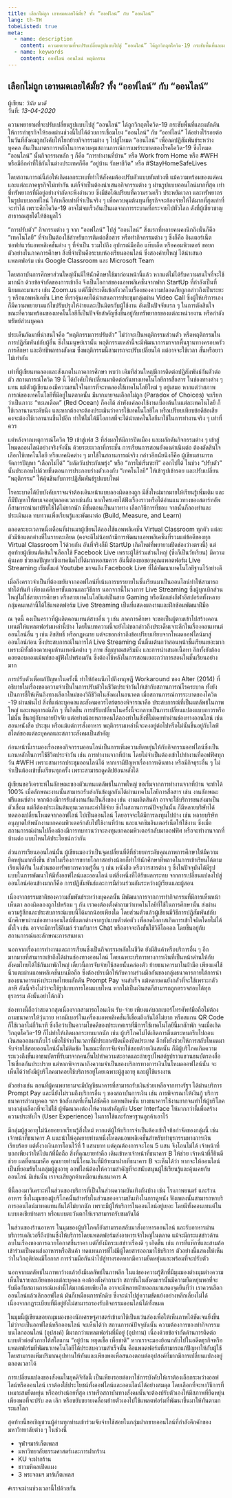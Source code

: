 ```yaml
---
title: เลือกไม่ถูก เอาหมดเลยได้มั้ย? ทั้ง “ออฟไลน์” กับ “ออนไลน์”
lang: th-TH
tobeListed: true
meta:
  - name: description
    content: ความพยายามที่จะปรับเปลี่ยนรูปแบบไปสู่ “ออนไลน์” ได้ถูกวิกฤตโควิด-19 กระชับพื้นที่และผลักดันให้การทำธุรกิจให้รอดผ่านช่วงนี้ไปได้ด้วยการเชื่อมโยง “ออนไลน์” กับ “ออฟไลน์” ได้อย่างไร้รอยต่อ
  - name: keywords
    content: ออฟไลน์ ออนไลน์ พฤติกรรม
---
```


## เลือกไม่ถูก เอาหมดเลยได้มั้ย? ทั้ง “ออฟไลน์” กับ “ออนไลน์”

ผู้เขียน: *วินัย นาดี*  
วันที่: *13-04-2020*  

ความพยายามที่จะปรับเปลี่ยนรูปแบบไปสู่ “ออนไลน์” ได้ถูกวิกฤตโควิด-19 กระชับพื้นที่และผลักดันให้การทำธุรกิจให้รอดผ่านช่วงนี้ไปได้ด้วยการเชื่อมโยง “ออนไลน์” กับ “ออฟไลน์” ได้อย่างไร้รอยต่อ ในวันที่สังคมถูกบังคับให้โยกย้ายกิจกรรมต่าง ๆ ไปสู่โหมด “ออนไลน์” เพื่อลดปฏิสัมพันธ์ระหว่างบุคคล อันเป็นมาตรการหลักในการควบคุมสถานการณ์การแพร่ระบาดของโรคโควิด-19 ซึ่งโหมด “ออนไลน์” นั้นกิจกรรมหลัก ๆ ก็คือ “การทำงานที่บ้าน” หรือ Work from Home หรือ #WFH หรือมีอีกคำที่ใช้กันในต่างประเทศก็คือ  “อยู่บ้าน รักษาชีวิต” หรือ #StayHomeSafeLives 

โดยสถานการณ์นี้ก่อให้เกิดผลกระทบที่ทำให้สังคมต้องปรับตัวแบบทันท่วงที แม้ความพร้อมของแต่คนและแต่ละภาคธุรกิจไม่เท่ากัน แต่ก็จำเป็นต้องนำเสนอกิจกรรมต่าง ๆ ผ่านรูปแบบออนไลน์มากที่สุด เท่าที่ทรัพยากรที่มีอยู่อย่างจำกัดจะพึงอำนวย ซึ่งมีข้อได้เปรียบที่ความรวดเร็ว ประหยัดเวลา และทรัพยากรในรูปแบบออฟไลน์ ให้เหลือเท่าที่จำเป็นจริง ๆ เพื่อควบคุมต้นทุนที่ธุรกิจจะต้องจ่ายให้ได้มากที่สุดเท่าที่จะทำได้ เพราะศึกโควิด-19 อาจไม่จบเร็วอันเป็นผลจากการระบาดที่กระจายไปทั่วโลก ดังที่ผู้เชี่ยวชาญสาธารณสุขได้ให้ข้อมูลไว้ 

“การปรับตัว” กิจกรรมต่าง ๆ จาก “ออฟไลน์” ไปสู่ “ออนไลน์” สิ่งแรกที่หลายคนคงนึกถึงนั่นก็คือ “เทคโนโลยี” ที่จำเป็นต้องใช้สำหรับการติดต่อสื่อสาร หรือทำกิจกรรมต่าง ๆ ซึ่งก็คือ อินเตอร์เน็ต ซอฟท์แวร์แอพพลิเคชั่นต่าง ๆ ที่จำเป็น รวมไปถึง อุปกรณ์มือถือ แท๊บเล็ต หรือคอมพิวเตอร์ ขอยกตัวอย่างในภาคการศึกษา สิ่งที่จำเป็นคือระบบห้องเรียนออนไลน์ ซึ่งสองค่ายใหญ่ ได้นำเสนอแพลตฟอร์ม เช่น Google Classroom และ Microsoft Team

โดยสถาบันการศึกษาส่วนใหญ่นั้นมีให้นักศึกษาใช้มาก่อนหน้านี้แล้ว หากแต่ไม่ได้รับความสนใจที่จะใช้มากนัก ด้วยข้อจำกัดของการเข้าถึง จึงเป็นโอกาสของแอพพลิเคชั่นจากฟาก StartUp ที่กำลังเป็นที่นิยมและมาแรง เช่น Zoom.us แต่ก็มีประเด็นข้อกังวลในเรื่องของความปลอดภัยถูกกล่าวถึงเป็นระยะ ๆ หรือแอพพลิเคชั่น Line ที่เราคุ้นเคยได้นำเสนอการประชุมกลุ่มผ่าน Video Call ซึ่งผู้ให้บริการเองก็มีความพยายามแก้ไขปรับปรุงให้ง่ายและเป็นมิตรกับผู้ใช้งาน  อันเป็นปัจจัยแรก ๆ ในการตัดสินใจ ขณะที่ความพร้อมของเทคโนโลยีก็เป็นปัจจัยสำคัญซึ่งขึ้นอยู่กับทรัพยากรของแต่ละหน่วยงาน หรือกำลังทรัพย์ส่วนบุคคล

ประเด็นถัดมาที่น่าสนใจคือ “พฤติกรรมการปรับตัว” ไม่ว่าจะเป็นพฤติกรรมส่วนตัว หรือพฤติกรรมในการปฏิสัมพันธ์กับผู้อื่น ซึ่งในมนุษย์เรานั้น พฤติกรรมเหล่านี้จะมีพัฒนาการมาจากพื้นฐานทางครอบครัว การศึกษา และอิทธิพลทางสังคม ซึ่งพฤติกรรมนี้สามารถจะปรับเปลี่ยนได้ แต่อาจจะใช้เวลา สั้นหรือยาว ไม่เท่ากัน

เท่าที่ผู้เขียนทดลองและสังเกตในภาคการศึกษา พบว่า เดิมทีส่วนใหญ่มีการติดต่อปฏิสัมพันธ์กันตัวต่อตัว สถานการณ์โควิด 19 นี้ ได้บังคับให้เปลี่ยนมาติดต่อกันทางเทคโนโลยีการสื่อสาร ในช่องทางต่าง ๆ แทน แม้ตัวผู้เขียนเองมีความสนใจในการที่จะทดลองใช้เทคโนโลยีใหม่ ๆ อยู่เสมอ หากแต่ว่าสภาพการณ์ของเทคโนโลยีที่มีอยู่ในตลาดนั้น มีมากมายจนเลือกไม่ถูก (Paradox of Choices) จะเรียกว่าเป็นภาวะ “ทะเลเดือด” (Red Ocean) ก็คงได้ ลำพังแค่ลองใช้งานเบื้องต้นในแต่ละเทคโนโลยี ก็ใช้เวลานานระดับนึง และหากต้องจะต้องประเมินว่าควรใช้เทคโนโลยีใด หรือเปรียบเทียบข้อดีข้อเสียคงจะต้องใช้เวลานานขึ้นไปอีก ทำให้ไม่ได้มีโอกาสที่จะได้นำเทคโนโลยีมาใช้ในการทำงานจริง ๆ เท่าที่ควร

แต่หลังจากเหตุการณ์โควิด 19 เข้าสู่เฟส 3 ที่ส่งผลให้มีการปิดเมือง และผลักดันกิจกรรมต่าง ๆ เข้าสู่โหมดออนไลน์อย่างจริงจังนั้น ด้วยระยะเวลาที่กระชั้น การเรียนการสอนยังคงดำเนินต่อ ต้องตัดสินใจเลือกใช้เทคโนโลยี หรือเทคนิคต่าง ๆ มาใช้ในสถานการณ์จริง กล่าวอีกนัยนึงก็คือ ผู้เขียนสามารถจัดการปัญหา “เลือกไม่ได้” “ผลัดวันประกันพรุ่ง” หรือ “การไม่เริ่มซะที” ออกไปได้ ในช่วง “ปรับตัว” นั้นประกอบไปด้วยขั้นตอนการประกอบร่างตัวเองกับ “เทคโนโลยี” ให้เข้ารูปเข้ารอย และปรับเปลี่ยน “พฤติกรรม” ให้คุ้นชินกับการปฏิสัมพันธ์รูปแบบใหม่

โรคระบาดได้บีบบังคับเราจนจำต้องเดินหน้าแบบลองผิดลองถูก มีสิ่งใหม่มากมายให้เรียนรู้เพิ่มเติม และก็มีปัญหาให้พบเจออยู่ตลอดเวลาเช่นกัน  หากใครเคยได้ฟังเรื่องราวหรือได้อ่านแนวทางของสตาร์ทอัพ ก็สามารถนำมาปรับใช้ได้ไม่ยากนัก มีขั้นตอนเป็นนาวทาง เลือกวิธีการที่ชอบ จากนั้นก็ลองทำและประเมินผล ทบทวนเพื่อเรียนรู้และพัฒนาต่อ (Build, Measure, and Learn)

ตลอดระยะเวลาหนึ่งเดือนที่ผ่านมาผู้เขียนได้ลองใช้แอพพลิเคชั่น Virtual Classroom ทุกตัว แต่ละตัวมีข้อแตกต่างที่ในรายละเอียด (คงจะดีไม่น้อยถ้ามีการพัฒนาแอพพลิเคชั่นที่รวมแต่ข้อดีของทุก Virtual Classroom ไว้ด้วยกัน อันที่จริงก็มี StartUp เกิดใหม่ที่พยายามปิดช่องว่างตรงนี้) แต่สุดท้ายผู้เขียนตัดสินใจเลือกใช้ Facebook Live เพราะผู้ใช้ร่วมส่วนใหญ่ (ซึ่งก็เป็นวัยเรียน) มีความคุ้นเคย ช่วยลดปัญหาเชิงเทคนิคไปได้มากพอสมควร อันนี้ต้องขอขอบคุณแพลตฟอร์ม Live Streaming เริ่มตั้งแต่ Youtube มาจนถึง Facebook Live ที่ได้พัฒนาเทคโนโลยีฐานไว้อย่างดี 

เมื่อถึงคราวจำเป็นที่ต้องขยับจากออฟไลน์ที่เน้นการบรรยายในชั้นเรียนมาเป็นออนไลน์ทำให้สามารถทำได้ทันที เพียงแค่ศึกษาขั้นตอนและวิธีการ นอกจากนี้ในวงการ Live Streaming ซึ่งผู้บุกเบิกส่วนใหญ่ไม่ใช่สายการศึกษา หรือสายเทคโนโลยีแต่เป็นสาย Gaming หรือนักแข่งกีฬาอีสปอร์ตทั้งหลาย กลุ่มคนเหล่านี้ได้ใช้แพลตฟอร์ม Live Streaming เป็นที่แสดงผลงานและฝึกซ้อมพัฒนาฝีมือ

ณ จุดนี้ คงเป็นคราวที่ผู้ผลิตคอนเทนต์สายอื่น ๆ เช่น ภาคการศึกษา จะขอเป็นผู้ตามเข้าไปสร้างคอนเทนต์ให้แพลตฟอร์มเหล่านี้บ้าง โดยในบทความนี้จะยังไม่ขอกล่าวถึงประเด็นเจาะลึกในเรื่องคอนเทนต์ออนไลน์อื่น ๆ เช่น ลิขสิทธิ์ หรือกฎหมาย แต่จะขอกล่าวถึงข้อเปรียบเทียบจากโหมดออฟไลน์มาสู่ออนไลน์ก่อน ซึ่งประสบการณ์ในการได้ Live Streaming นั้นตื่นเต้นกว่าสอนหน้าชั้นเรียนเยอะมาก เพราะมีทั้งต้องควบคุมด้านเทคนิคต่าง ๆ ภาพ สัญญาณสตรีมมิ่ง และการนำเสนอเนื้อหา อีกทั้งยังต้องคอยตอบคอมเม้นท์ของผู้ฟังไปพร้อมกัน ซึ่งต้องใช้พลังในการสอนเยอะกว่าการสอนในชั้นเรียนอย่างมาก

การปรับตัวเพื่อแก้ปัญหาในครั้งนี้ ทำให้ย้อนนึกไปถึงทฤษฎี Workaround ของ Alter (2014) ที่อธิบายในเรื่องของความจำเป็นในการปรับตัวในชีวิตประจำวันให้เข้ากับสถานการณ์โรคระบาด ทั้งยังเป็นการชี้ให้เห็นถึงทางเลือกใหม่ของวิถีชีวิตในสังคมในอนาคต เมื่อสถานการณ์การระบาดของโควิด -19 ผ่านพ้นไป สิ่งที่แต่ละบุคคลและสังคมควรไตร่ตรองพิจารณาคือ ประสบการณ์ที่เป็นผลลัพธ์ในภาพใหญ่ และเหตุการณ์เล็ก ๆ ที่เกิดขึ้น  การปรับเปลี่ยนในครั้งนี้จะกลายเป็นการเปลี่ยนแปลงแบบถาวรหรือไม่นั้น ขึ้นอยู่กับหลายปัจจัย แต่อย่างน้อยหลายคนได้ลองทำในสิ่งที่ไม่เคยทำผ่านช่องทางออนไลน์ เช่น สอนหนังสือ ประชุม หรือแม้แต่การสั่งอาหาร พฤติกรรมเหล่านี้จะคงอยู่ต่อไปหรือไม่นั้นขึ้นอยู่กับไลฟ์สไตล์ของแต่ละบุคคลและสภาวะสังคมเป็นสำคัญ 

ก่อนหน้านี้เรามองเรื่องของกิจกรรมออนไลน์เป็นการเพิ่มความยืดหยุ่นให้กับกิจกรรมออฟไลน์ ​​ซึ่งเป็นแกนหลักในการใช้ชีวิตประจำวัน เช่น การทำงานจากที่บ้าน โดยไม่จำเป็นต้องเข้าไปทำงานที่ออฟฟิศทุกวัน #WFH เพราะสามารถประชุมออนไลน์ได้ หากเรามีปัญหาเรื่องการเดินทาง หรือมีกิจธุระอื่น ๆ ไม่จำเป็นต้องเข้าชั้นเรียนทุกครั้ง เพราะสามารถดูคลิปย้อนหลังได้

ผู้เขียนขอวิเคราะห์ในลักษณะของตัวแทนผลลัพธ์ในภาพใหญ่ ขอเริ่มจากการทำงานจากที่บ้าน จะทำได้ 100% เมื่อลักษณะงานนั้นสามารถรับส่งกันข้อมูลกันได้ผ่านเทคโนโลยีการสื่อสาร เช่น งานลักษณะฟรีแลนซ์ต่าง หากต้องมีการรับส่งงานกันเป็นสิ่งของ เช่น งานผลิตสินค้า อาจจะใช้บริการขนส่งมาเป็นตัวเชื่อม แต่ก็ต้องประเมินต้นทุนเวลาและค่าใช้จ่าย ซึ่งในสถานการณ์ปัจจุบันนั้น ก็มีหลายบริษัทได้ทดลองเปลี่ยนโหมดจากออฟไลน์ ไปเป็นออนไลน์ โดยอาจจะได้มีการลงทุนไปบ้าง เช่น หลายบริษัทอนุญาตให้พนักงานยกคอมพิวเตอร์กลับไปใช้งานที่บ้าน และแจกซิมอินเตอร์เน็ตให้ใช้งาน ซึ่งเมื่อสถานการณ์ผ่านไปก็คงต้องมีการทบทวนว่าจะลงทุนยกคอมพิวเตอร์กลับมาออฟฟิศ หรือจะทำงานจากที่บ้านต่อ แบบไหนได้ประโยชน์กว่ากัน

ส่วนการเรียนออนไลน์นั้น ผู้เขียนมองว่าเป็นจุดเปลี่ยนที่ดีที่ช่วยยกระดับคุณภาพการศึกษาให้มีความยืดหยุ่นมากยิ่งขึ้น ช่วยในเรื่องการขยายโอกาสอย่างน้อยก็ทำให้นักศึกษาที่พลาดในการเข้าเรียนได้ตามเรียนได้ทัน ในส่วนของทรัพยากรความรู้อื่น ๆ เช่น หนังสือ หรือวารสารต่าง ๆ ซึ่งในปัจจุบันได้มีรูปแบบในการพัฒนาให้มีทั้งออฟไลน์และออนไลน์ แต่สิ่งหนึ่งที่ได้รับผลกระทบ จากการเปลี่ยนแปลงไปสู่ออนไลน์ค่อนข้างมากก็คือ การปฏิสัมพันธ์และการมีส่วนร่วมกันระหว่างผู้เรียนและผู้สอน 

เนื่องจากธรรมชาติของความสัมพันธ์ระหว่างบุคคลนั้น มีพัฒนาการจากการทำกิจกรรมที่มีการเห็นหน้าเห็นตา ลองผิดลองถูกไปพร้อม ๆ กัน เราคงต้องตั้งคำถามว่าเทคโนโลยีที่ใช้ในการศึกษานั้น ส่งผ่านความรู้สึกและประสบการณ์แบบนี้ได้มากน้อยเพียงใด โดยส่วนตัวแล้วผู้เขียนมีวิธีการปฏิสัมพันธ์กับนักศึกษาผ่านช่องทางออนไลน์ที่แตกต่างจากรูปแบบตัวต่อตัว เพื่อลดโอกาสเกิดการเข้าใจผิดโดยไม่ได้ตั้งใจ เช่น อาจจะมีการใช้อีเมล์ ร่วมกับการ Chat หรืออาจจะถึงขั้นใช้วิดีโอคอล โดยขึ้นอยู่กับสถานการณ์และลักษณะการสนทนา

นอกจากเรื่องการทำงานและการเรียนซึ่งเป็นกิจกรรมหลักในชีวิต ยังมีสินค้าหรือบริการอื่น ๆ อีกมากมายที่สามารถเข้าถึงได้ผ่านช่องทางออนไลน์ โดยเฉพาะบริการทางการเงินที่เป็นหน้าด่านให้กับสังคมไทยได้ใช้กันมาพักใหญ่ เดี๋ยวนี้การจับจ่ายใช้สอยนั้นคล่องตัว ย้ายธนาคารมาในฝ่ามือ เพียงแค่ใช้นิ้วแตะผ่านแอพพลิเคชั่นบนมือถือ ซึ่งต้องปรบมือให้กับความร่วมมือกันของกลุ่มธนาคารภายใต้การนำของธนาคารแห่งประเทศไทยผลักดัน Prompt Pay จนสำเร็จ แม้หลายคนยังกลัวที่จะใช้เพราะกลัวภาษี อันนี้จริงไม่ว่าจะใช้รูปแบบการโอนแบบไหน หากไม่เป็นเงินสดก็สามารถถูกตรวจสอบได้ทุกธุรกรรม ดังนั้นอย่าได้กลัว 

ช่องทางนี้ถือว่าสะดวกสุดเนื่องจากสามารถโอนเงิน รับ-จ่าย เพียงแค่บอกเบอร์โทรศัพท์มือถือไม่ต้องถามธนาคารให้วุ่นวาย หากมีเบอร์ในเครื่องแอพพลิเคชั่นก็เชื่อมถึงกันได้ไม่ยาก หรือสแกน QR Code ก็ใช้เวลาไม่กี่วินาที ซึ่งถือว่าเป็นความโชคดีของประเทศเราที่มีการใช้เทคโนโลยีนี้มาสักพัก จนเมื่อเกิดวิกฤตโควิด-19 ก็ไม่ทำให้เกิดผลกระทบมากนัก เช่น ผู้บริโภคไม่ได้เกิดการตื่นตระหนกรีบไปถอนเงินสดออกมาเก็บไว้ เพื่อใช้จ่ายในเวลาที่มีประกาศปิดเมืองปิดประเทศ อีกทั้งยังช่วยให้การสลับโหมดมาจับจ่ายใช้สอยออนไลน์นั้นไม่ติดขัด ในขณะที่การจับจ่ายใช้สอยด้วยเงินสดนั้น ก็มีผู้บริโภคเกิดความระแวงถึงขั้นเอาธนบัตรที่รับมาจากคนอื่นไปทำความสะอาดและถ่ายรูปโพสต์รูปราวแขวนธนบัตรลงสื่อโซเชี่ยลกันประปราย แต่หากพิจารณาถึงความจำเป็นของบริการทางการเงินในโหมดออฟไลน์นั้น จะเห็นได้ว่ายังมีผู้บริโภคมาคอยใช้บริการอยู่โดยเฉพาะผู้สูงอายุ และผู้ใช้แรงงาน

ตัวอย่างเช่น ตอนที่ผู้คนพยายามจะมีบัญชีธนาคารที่สามารถรับเงินช่วยเหลือจากทางรัฐฯ ได้ผ่านบริการ Prompt Pay และนี่ยังไม่รวมถึงบริการอื่น ๆ ของสถาบันการเงิน เช่น การพิจารณาให้เงินกู้ บริการธนาคารส่วนบุคคล ฯลฯ
ข้อสังเกตที่เห็นได้ชัดคือ แอพพลิเคชั่น บางธนาคารใช้งานยากจนทำให้ผู้บริโภคบางกลุ่มเลือกที่จะไม่ใช้ ผู้พัฒนาคงต้องให้ความสำคัญกับ User Interface ให้มากกว่านี้เพื่อสร้างความประทับใจ (User Experience) ในการใช้และรักษาฐานลูกค้าเอาไว้

มีกลุ่มผู้สูงอายุไม่น้อยอยากเรียนรู้สิ่งใหม่ หากแต่ผู้ให้บริการจำเป็นต้องเข้าใจข้อกำจัดของกลุ่มนี้ เช่น เจ้าหน้าที่ธนาคาร A แนะนำให้คุณยายท่านหนึ่งโหลดแอพพลิเคชั่นสำหรับทำธุรกรรมทางการเงินเรียบร้อย แต่ตั้งวงเงินการโอนไว้ที่ 1 แสนบาท แต่คุณต้องการจะโอน 5 แสน จึงโอนไม่ได้ เจ้าหน้าที่บอกเพียงว่าให้ไปแก้ที่มือถือ สิ่งที่คุณยายทำคือ เดินเข้าหาเจ้าหน้าที่ธนาคาร B ให้ช่วย เจ้าหน้าที่ก็ยินดีช่วย ผลที่ตามมาคือ คุณยายท่านนี้โอนเงินที่มีย้ายมาฝากที่ธนาคาร B จะเห็นได้ว่า หากจะให้ออนไลน์เป็นที่ยอมรับในกลุ่มผู้สูงอายุ ออฟไลน์ต้องให้ความสำคัญที่จะสนับสนุนผู้ใช้เรียนรู้และคุ้นเคยกับออนไลน์ มิเช่นนั้น เราจะเสียลูกค้าเหมือนเช่นธนาคาร A

ทีนี้ลองมาวิเคราะห์ในส่วนของบริการที่เป็นในส่วนความบันเทิงกันบ้าง เช่น โรงภาพยนตร์ และร้านอาหาร ซึ่งในมุมของผู้บริโภคนั้นสำหรับในส่วนของความบันเทิงในการดูหนัง ฟังเพลงนั้นสามารถหาบริการออนไลน์มาทดแทนกันได้ไม่ยากนัก เพราะมีผู้ให้บริการในออนไลน์อยู่เยอะ โดยมีทั้งคอนเทนต์ในแบบเอเชียบ้านเรา หรือแบบตะวันตกให้เราสามารถรับชมกันได้

ในส่วนของร้านอาหาร ในมุมของผู้บริโภคก็ยังสามารถสลับมาสั่งอาหารออนไลน์ และรับอาหารผ่านบริการเดลิเวอรี่ถึงบ้านซึ่งให้บริการโดยแพลตฟอร์มส่งอาหารเจ้าใหญ่ในตลาด แม้จะมีกระแสข่าวด้านลบในเรื่องของการฉวยโอกาสขึ้นราคา แต่ก็ยังมีกระแสข่าวเรื่องดี ๆ เกิดขึ้น เช่น การที่แท๊กซี่และสามล้อเข้าร่วมเป็นคนส่งอาหารหรือสินค้า ทดแทนการที่ไม่มีผู้โดยสารออกมาใช้บริการ ตัวอย่างนี้แสดงให้เห็นว่าในวิกฤติย่อมมีโอกาส การร่วมมือกันนำไปสู่ทางรอดหากมีความยืดหยุ่นและพร้อมที่จะปรับตัว

นอกจากผลลัพธ์ในภาพกว้างแล้วยังมีผลลัพธ์ในภาพลึก ในแง่ของความรู้สึกที่มีมุมมองต่างมุมต่างความเห็นในรายละเอียดของแต่ละบุคคล คงต้องตั้งคำถามว่า สถาบันในสังคมเรานั้นมีความยืดหยุ่นพอที่จะรับมือกับสถานการณ์เหล่านี้ได้มากน้อยเพียงใด อาจจะมีหลายฝ่ายออกมาแสดงจุดยืนที่ว่า เราควรเลือกออนไลน์แล้วเลิกออฟไลน์ มันก็เหมือนการหักดิบ ซึ่งจะนำไปสู่ความขัดแย้งอย่างหลีกเลี่ยงไม่ได้ เนื่องจากกฎระเบียบที่มีอยู่ยังไม่สามารถรองรับกิจกรรมออนไลน์ได้ทั้งหมด 

ในมุมนี้ผู้เขียนขอยกมุมมองของนักเศรษฐศาสตร์เข้ามาใช้เป็นแว่นส่องเพื่อให้เห็นภาพได้ชัดเจนยิ่งขึ้น ไม่ว่าจะเป็นออฟไลน์หรือออนไลน์ จะเห็นได้ว่า สถานการณ์ปัจจุบันนั้น ความต้องการของทำกิจกรรมบนโลกออนไลน์ (อุปสงค์) มีมากกว่าแพลตฟอร์มที่มีอยู่ (อุปทาน) เนื่องด้วยข้อจำกัดด้านการติดต่อแบบตัวต่อตัวภายใต้สโลแกน “อยู่บ้าน หยุดเชื้อ เพื่อชาติ” หากเราจะมองย้อนกลับไปในอดีตธุรกิจหรือแพลตฟอร์มที่พัฒนาเทคโนโลยีได้ประสบความสำเร็จนั้น คือแพลตฟอร์มที่สามารถแก้ปัญหาให้กับผู้ใช้ โดยสามารถเพิ่มปริมาณอุปทานให้ทันและเพียงพอเพื่อสนองตอบต่ออุปสงค์ที่มากมีการเปลี่ยนแปลงอยู่ตลอดเวลาได้

การเปลี่ยนแปลงของสังคมในยุคดิจิทัลนี้ เป็นเพียงรอยต่อหาใช่การบังคับให้เราต้องเลือกระหว่างออฟไลน์หรือออนไลน์ เราต้องใช้ประโยชน์ทั้งออฟไลน์และออนไลน์ได้อย่างสมดุล โดยเลือกที่จะหาวิธีการที่เหมาะสมยืดหยุ่น หรืออย่างน้อยที่สุด เราหรือสถาบันทางสังคมนั้นจะต้องปรับตัวเองให้มีสภาพที่ยืดหยุ่นเพียงพอที่จะปรับ ลด เลิก หรือขยับขยายเคลื่อนย้ายตัวเองไปใช้แพลตฟอร์มที่พัฒนาขึ้นมาให้ทันตามกระแสโลก

สุดท้ายนี้ขอเชิญชวนผู้อ่านทุกท่านเข้าร่วมจับจ่ายใช้สอยในกลุ่มฝากขายออนไลน์ที่กำลังคึกคักของมหาวิทยาลัยต่าง ๆ ในช่วงนี้

- จุฬาฯมาร์เก็ตเพลส
- มหาวิทยาลัยธรรมศาสตร์เเละการฝากร้าน
- KU จะฝากร้าน
- ชาวมหิดลเปิดแผง
- 3 พระจอมฯ มาร์เก็ตเพลส

`#`เราจะผ่านช่วงเวลานี้ไปด้วยกัน
